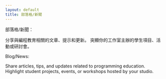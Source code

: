 ```yaml
---
layout: default
title: 部落格/新聞
---
```


部落格/新聞：

分享與編程教育相關的文章、提示和更新。
突顯你的工作室主辦的學生項目、活動或研討會。

Blog/News:

Share articles, tips, and updates related to programming education.
Highlight student projects, events, or workshops hosted by your studio.